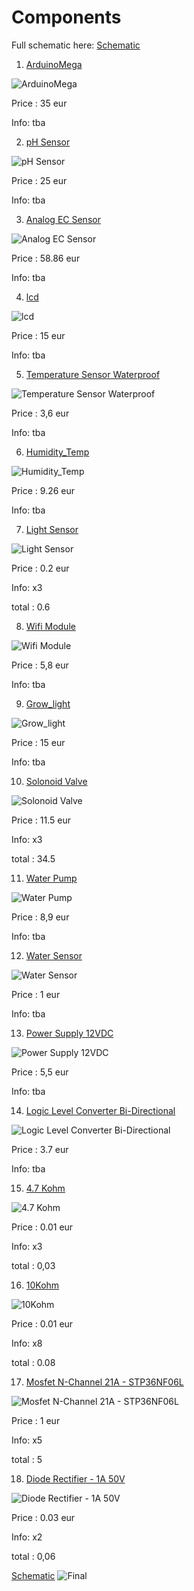 # Components

Full schematic here: 
[Schematic](https://www.circuito.io/app?components=9088,9088,9088,9442,10167,10168,10456,10456,10456,11050,11050,11050,11061,12022,13678,752394,987654)

1. [ArduinoMega](https://store.arduino.cc/products/arduino-mega-2560-rev3)

![ArduinoMega](https://github.com/tsomilios/Dipl/blob/main/Fwto/Arduino%20Mega%202560%20R3.png)



Price : 35 eur

Info: tba

2. [pH Sensor](https://store.arduino.cc/products/gravity-analog-ph-sensor-meter-kit)


![pH Sensor](https://github.com/tsomilios/Dipl/blob/main/Fwto/pH%20sensor.png)



Price : 25 eur

Info: tba


3. [Analog EC Sensor](https://store.arduino.cc/products/gravity-analog-electrical-conductivity-sensor-meter-for-arduino)


![Analog EC Sensor](https://github.com/tsomilios/Dipl/blob/main/Fwto/EC%20sensor.png)



Price : 58.86 eur

Info: tba

4. [lcd](https://store.arduino.cc/products/grove-oled-display-1-12?queryID=undefined)


![lcd](https://github.com/tsomilios/Dipl/blob/main/Fwto/LCD.png)



Price : 15 eur

Info: tba

5. [Temperature Sensor Waterproof](https://grobotronics.com/ds18b20-el.html?sl=en)


![Temperature Sensor Waterproof](https://github.com/tsomilios/Dipl/blob/main/Fwto/Waterproof%20Temp.png)



Price : 3,6 eur

Info: tba

6. [Humidity_Temp](https://store.arduino.cc/products/grove-temperature-humidity-sensor-pro?queryID=undefined)


![Humidity_Temp](https://github.com/tsomilios/Dipl/blob/main/Fwto/Humidity_Temp.png)



Price : 9.26 eur

Info: tba

7. [Light Sensor](https://grobotronics.com/photo-resistor-ldr-5mm.html)


![Light Sensor](https://github.com/tsomilios/Dipl/blob/main/Fwto/Light_sensor.png)



Price : 0.2 eur

Info: x3 

total : 0.6

8. [Wifi Module](https://grobotronics.com/esp8266-wifi-module.html)


![Wifi Module](https://github.com/tsomilios/Dipl/blob/main/Fwto/ESP-Wifi.png)



Price : 5,8 eur

Info: tba

9. [Grow_light](https://www.profitstore.gr/products/led-anaptuksis-futon/autokolliti-tainia-led-3m-usb-anaptuksis-kalliergeias-futon-full-spectrum-fotistiko-thermokipiou-esoterikou-xorou-plant-grow-light-strip/785-50784)


![Grow_light](https://github.com/tsomilios/Dipl/blob/main/Fwto/Grow_light.png)



Price : 15 eur

Info: tba

10. [Solonoid Valve](https://grobotronics.com/12v-3-4.html)


![Solonoid Valve](https://github.com/tsomilios/Dipl/blob/main/Fwto/Solonoid%20Valve.png)



Price : 11.5 eur

Info: x3

total : 34.5

11. [Water Pump](https://grobotronics.com/mini-brushless-water-pump-12v-dc-240l-h-ad20p-1230a.html)


![Water Pump](https://github.com/tsomilios/Dipl/blob/main/Fwto/Water_Pump.png)



Price : 8,9 eur

Info: tba

12. [Water Sensor](https://www.e-wireless.gr/water-level-sensor-depth-detection-sensor-for-arduino/)

![Water Sensor](https://github.com/tsomilios/Dipl/blob/main/Fwto/Water_Sensor.png)



Price : 1 eur

Info: tba

13. [Power Supply 12VDC](https://grobotronics.com/power-supply-12vdc-2a-psu-1602.html)

![Power Supply 12VDC](https://github.com/tsomilios/Dipl/blob/main/Fwto/Power%20Suply%2012v.jpg)

Price : 5,5 eur

Info: tba

14. [Logic Level Converter Bi-Directional](https://grobotronics.com/logic-level-converter-bi-directional.html)

![Logic Level Converter Bi-Directional](https://github.com/tsomilios/Dipl/blob/main/Fwto/Logic%20Level%20Converter%20Bi-Directional.jpg)

Price : 3.7 eur

Info: tba

15. [4.7 Kohm](https://grobotronics.com/resistor-1-2w-carbon-5-4.7kohm.html)

![4.7 Kohm](https://github.com/tsomilios/Dipl/blob/main/Fwto/4.7%20Kohm.jpg)

Price : 0.01 eur

Info: x3

total : 0,03

16. [10Kohm](https://grobotronics.com/resistor-1-2w-carbon-5-10kohm.html)

![10Kohm](https://github.com/tsomilios/Dipl/blob/main/Fwto/10Kohm.jpg)

Price : 0.01 eur

Info: x8

total : 0.08

17. [Mosfet N-Channel 21A - STP36NF06L](https://grobotronics.com/mosfet-n-channel-60v-21a-stp36nf06l.html)

![Mosfet N-Channel 21A - STP36NF06L](https://github.com/tsomilios/Dipl/blob/main/Fwto/Mosfet%20N-Channel%2021A%20-%20STP36NF06L.jpg)

Price : 1 eur

Info: x5

total : 5

18. [Diode Rectifier - 1A 50V](https://grobotronics.com/diode-rectifier-1a-50v-1n4001.html)

![Diode Rectifier - 1A 50V](https://github.com/tsomilios/Dipl/blob/main/Fwto/Diode%20Rectifier%20-%201A%2050V.jpg)

Price : 0.03 eur

Info: x2

total : 0,06

[Schematic](https://www.circuito.io/app?components=9088,9088,9088,9442,10167,10168,10456,10456,10456,11050,11050,11050,11061,12022,13678,752394,987654)
![Final](https://github.com/tsomilios/Dipl/blob/main/Fwto/unknown.png)
